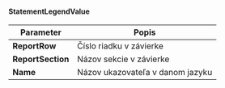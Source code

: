 #### StatementLegendValue
| Parameter | Popis |
| ----------- | ----------- |
| **ReportRow** | Číslo riadku v závierke  |
| **ReportSection** | Názov sekcie v závierke |
| **Name** |  Názov ukazovateľa v danom jazyku |